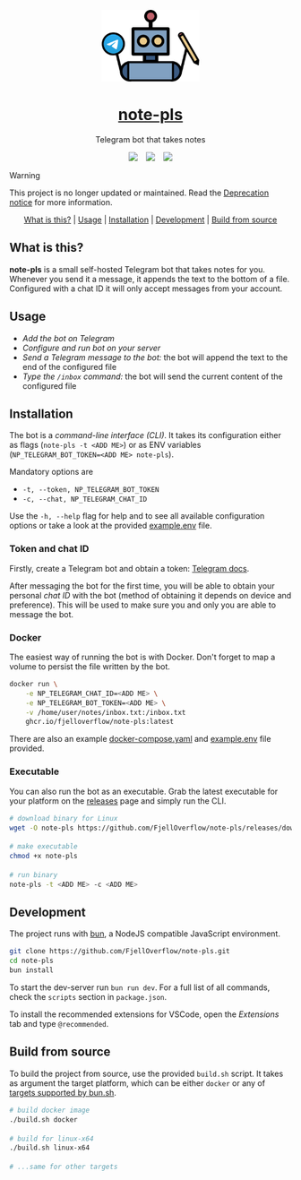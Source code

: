 <p align="center">
  <a href="https://github.com/FjellOverflow/note-pls">
    <img alt="logo" src="./logo.svg" height="128">
  </a>
</p>

<h1 align="center">
  <a href="https://github.com/FjellOverflow/note-pls">note-pls</a>
</h1>

<p align="center">
  Telegram bot that takes notes
</p>

<p align="center">
  <img src="https://img.shields.io/github/package-json/v/FjellOverflow/note-pls?label=Version&color=success"/>
  &ensp;
  <img src="https://img.shields.io/github/license/FjellOverflow/note-pls?label=License&color=success"/>
  &ensp;
  <img src="https://img.shields.io/github/actions/workflow/status/FjellOverflow/note-pls/publish-docker.yaml?branch=main&label=Build"/>
</p>

> [!WARNING]
> This project is no longer updated or maintained. Read the [Deprecation notice](./DEPRECATION_NOTICE.md) for more information.


<p align="center">
  <a href="#what-is-this">What is this?</a> |
  <a href="#usage">Usage</a> |
  <a href="#installation">Installation</a> |
  <a href="#development">Development</a> |
  <a href="#build-from-source">Build from source</a>
</p>

## What is this?

**note-pls** is a small self-hosted Telegram bot that takes notes for you. Whenever you send it a message, it appends the text to the bottom of a file. Configured with a chat ID it will only accept messages from your account.

## Usage

- *Add the bot on Telegram*
- *Configure and run bot on your server*
- *Send a Telegram message to the bot:* the bot will append the text to the end of the configured file
- *Type the `/inbox` command:* the bot will send the current content of the configured file

## Installation

The bot is a *command-line interface (CLI)*. It takes its configuration either as flags (`note-pls -t <ADD ME>`) or as ENV variables (`NP_TELEGRAM_BOT_TOKEN=<ADD ME> note-pls`).

Mandatory options are
- `-t, --token, NP_TELEGRAM_BOT_TOKEN`
- `-c, --chat, NP_TELEGRAM_CHAT_ID`


Use the `-h, --help` flag for help and to see all available configuration options or take a look at the provided [example.env](./example.env) file.

### Token and chat ID

Firstly, create a Telegram bot and obtain a token: [Telegram docs](https://core.telegram.org/bots/tutorial#obtain-your-bot-token).

After messaging the bot for the first time, you will be able to obtain your personal *chat ID* with the bot (method of obtaining it depends on device and preference). This will be used to make sure you and only you are able to message the bot.

### Docker

The easiest way of running the bot is with Docker. Don't forget to map a volume to persist the file written by the bot.

```sh
docker run \
    -e NP_TELEGRAM_CHAT_ID=<ADD ME> \
    -e NP_TELEGRAM_BOT_TOKEN=<ADD ME> \
    -v /home/user/notes/inbox.txt:/inbox.txt
    ghcr.io/fjelloverflow/note-pls:latest
```

There are also an example [docker-compose.yaml](./docker-compose.yaml) and [example.env](./example.env) file provided.

### Executable

You can also run the bot as an executable. Grab the latest executable for your platform on the [releases](https://github.com/FjellOverflow/note-pls/releases) page and simply run the CLI.

```sh
# download binary for Linux
wget -O note-pls https://github.com/FjellOverflow/note-pls/releases/download/v0.0.1/note-pls.v0.0.1.linux-x64

# make executable
chmod +x note-pls

# run binary
note-pls -t <ADD ME> -c <ADD ME>
```

## Development

The project runs with [bun](https://bun.sh/), a NodeJS compatible JavaScript environment.

```sh
git clone https://github.com/FjellOverflow/note-pls.git
cd note-pls
bun install
```

To start the dev-server run `bun run dev`.
For a full list of all commands, check the `scripts` section in `package.json`.

To install the recommended extensions for VSCode, open the _Extensions_ tab and type `@recommended`.

## Build from source

To build the project from source, use the provided `build.sh` script. It takes as argument the target platform, which can be either `docker` or any of [targets supported by bun.sh](https://bun.sh/docs/bundler/executables#supported-targets). 

```sh
# build docker image
./build.sh docker

# build for linux-x64
./build.sh linux-x64

# ...same for other targets
```